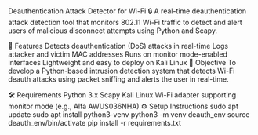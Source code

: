 Deauthentication Attack Detector for Wi-Fi
🔒 A real-time deauthentication attack detection tool that monitors 802.11 Wi-Fi traffic to detect and alert users of malicious disconnect attempts using Python and Scapy.

📌 Features
Detects deauthentication (DoS) attacks in real-time
Logs attacker and victim MAC addresses
Runs on monitor mode-enabled interfaces
Lightweight and easy to deploy on Kali Linux
🎯 Objective
To develop a Python-based intrusion detection system that detects Wi-Fi deauth attacks using packet sniffing and alerts the user in real-time.

🛠 Requirements
Python 3.x
Scapy
Kali Linux
Wi-Fi adapter supporting monitor mode (e.g., Alfa AWUS036NHA)
⚙️ Setup Instructions
sudo apt update
sudo apt install python3-venv
python3 -m venv deauth_env
source deauth_env/bin/activate
pip install -r requirements.txt
